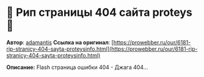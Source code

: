 # :construction: Рип страницы 404 сайта proteys :construction:

**Автор**: [adamantis](https://prowebber.ru/user/adamantis/)
**Ссылка на оригинал**: [https://prowebber.ru/our/6181-rip-stranicy-404-sayta-proteysinfo.html](https://prowebber.ru/our/6181-rip-stranicy-404-sayta-proteysinfo.html)

**Описание:**
Flash страница ошибки 404 - Джага 404...